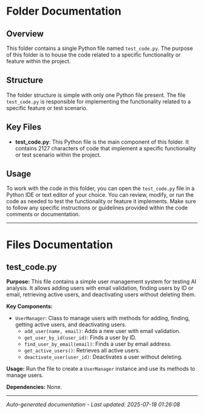# Folder Documentation

## Overview
This folder contains a single Python file named `test_code.py`. The purpose of this folder is to house the code related to a specific functionality or feature within the project.

## Structure
The folder structure is simple with only one Python file present. The file `test_code.py` is responsible for implementing the functionality related to a specific feature or test scenario.

## Key Files
- **test_code.py**: This Python file is the main component of this folder. It contains 2127 characters of code that implement a specific functionality or test scenario within the project.

## Usage
To work with the code in this folder, you can open the `test_code.py` file in a Python IDE or text editor of your choice. You can review, modify, or run the code as needed to test the functionality or feature it implements. Make sure to follow any specific instructions or guidelines provided within the code comments or documentation.

---

# Files Documentation

## test_code.py

**Purpose:** This file contains a simple user management system for testing AI analysis. It allows adding users with email validation, finding users by ID or email, retrieving active users, and deactivating users without deleting them.

**Key Components:**
- `UserManager`: Class to manage users with methods for adding, finding, getting active users, and deactivating users.
  - `add_user(name, email)`: Adds a new user with email validation.
  - `get_user_by_id(user_id)`: Finds a user by ID.
  - `find_user_by_email(email)`: Finds a user by email address.
  - `get_active_users()`: Retrieves all active users.
  - `deactivate_user(user_id)`: Deactivates a user without deleting.
  
**Usage:** Run the file to create a `UserManager` instance and use its methods to manage users.

**Dependencies:** None.

---
*Auto-generated documentation - Last updated: 2025-07-18 01:26:08*
